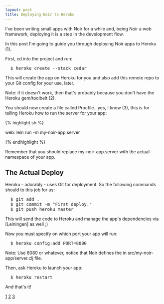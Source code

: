 ```yaml
---
layout: post
title: Deploying Noir to Heroku
---
```


<span class="drops">I</span>'ve been writing small apps with Noir for a while and, being Noir a web framework, deploying it is a step in the development flow.

In this post I'm going to guide you through deploying Noir apps to Heroku (1).

First, <span class="small_code">cd</span> into the project and run:

<pre class="terminal">
  $ heroku create --stack cedar
</pre>

This will create the app on Heroku for you and also add this remote repo to your Git config for your use, later.

Note: if it doesn't work, then that's probably because you don't have the Heroku gem/toolbelt (2).

You should now create a file called <span class="small_code">Procfile</span>...yes, I know (3), this is for telling Heroku how to run the server for your app:

{% highlight sh %}

web: lein run -m my-noir-app.server

{% endhighlight %}

Remember that you should replace <span class="small_code">my-noir-app.server</span> with the actual namespace of your app.

The Actual Deploy
-----------------

Heroku - adorably - uses Git for deployment. So the following commands should to this job for us:

<pre class="terminal">
  $ git add .
  $ git commit -m "First deploy."
  $ git push heroku master
</pre>

This will send the code to Heroku and manage the app's dependencies via [Leiningen] as well ;)

Now you must specify on which port your app will run:

<pre class="terminal">
  $ heroku config:add PORT=8080
</pre>

Note: Use 8080 or whatever, notice that Noir defines the in <span class="small_code">src/my-noir-app/server.clj</span> file.

Then, ask Heroku to launch your app:

<pre class="terminal">
  $ heroku restart
</pre>

And that's it!

[1]
[2]
[3]

[2]: https://toolbelt.herokuapp.com/osx
[1]: http://heroku.com
[3]: http://blog.hasmanythrough.com/2011/12/1/i-heard-you-liked-files

